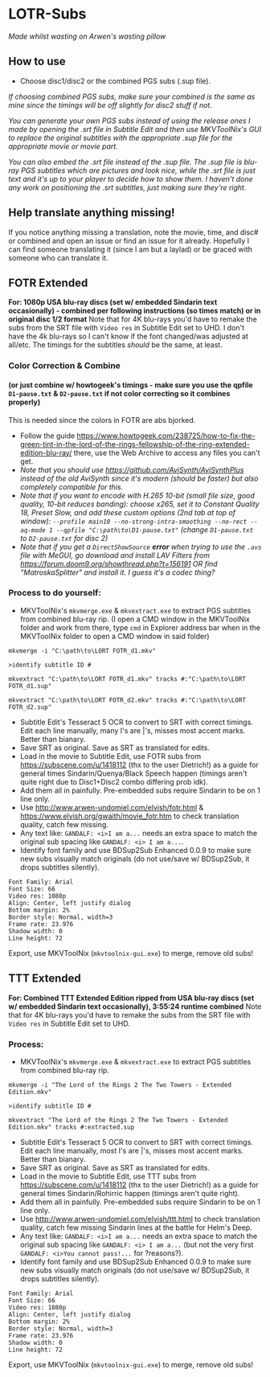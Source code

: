 # LOTR-Subs
*Made whilst wasting on Arwen's wasting pillow*

## How to use
* Choose disc1/disc2 or the combined PGS subs (.sup file).

*If choosing combined PGS subs, make sure your combined is the same as mine since the timings will be off slightly for disc2 stuff if not.*

*You can generate your own PGS subs instead of using the release ones I made by opening the .srt file in Subtitle Edit and then use MKVToolNix's GUI to replace the original subtitles with the appropriate .sup file for the appropriate movie or movie part.*

*You can also embed the .srt file instead of the .sup file. The .sup file is blu-ray PGS subtitles which are pictures and look nice, while the .srt file is just text and it's up to your player to decide how to show them. I haven't done any work on positioning the .srt subtitles, just making sure they're right.*

## Help translate anything missing!

If you notice anything missing a translation, note the movie, time, and disc# or combined and open an issue or find an issue for it already. Hopefully I can find someone translating it (since I am but a laylad) or be graced with someone who can translate it.

## FOTR Extended
**For: 1080p USA blu-ray discs (set w/ embedded Sindarin text occasionally) - combined per following instructions (so times match) or in original disc 1/2 format**
Note that for 4K blu-rays you'd have to remake the subs from the SRT file with `Video res` in Subtitle Edit set to UHD. I don't have the 4k blu-rays so I can't know if the font changed/was adjusted at all/etc. The timings for the subtitles *should* be the same, at least.

### Color Correction & Combine
#### (or just combine w/ howtogeek's timings - make sure you use the qpfile `D1-pause.txt` & `D2-pause.txt` if not color correcting so it combines properly)
This is needed since the colors in FOTR are abs bjorked.
* Follow the guide https://www.howtogeek.com/238725/how-to-fix-the-green-tint-in-the-lord-of-the-rings-fellowship-of-the-ring-extended-edition-blu-ray/ there, use the Web Archive to access any files you can't get.
* *Note that you should use https://github.com/AviSynth/AviSynthPlus instead of the old AviSynth since it's modern (should be faster) but also completely compatible for this.*
* *Note that if you want to encode with H.265 10-bit (small file size, good quality, 10-bit reduces banding): choose x265, set it to Constant Quality 18, Preset Slow, and add these custom options (2nd tab at top of window): `--profile main10 --no-strong-intra-smoothing --no-rect --aq-mode 1 --qpfile "C:\path\to\D1-pause.txt"` (change `D1-pause.txt` to `D2-pause.txt` for disc 2)*
* *Note that if you get a `DirectShowSource` **error** when trying to use the `.avs` file with MeGUI, go download and install LAV Filters from https://forum.doom9.org/showthread.php?t=156191 OR find "MatroskaSplitter" and install it. I guess it's a codec thing?*

### Process to do yourself:
* MKVToolNix's `mkvmerge.exe` & `mkvextract.exe` to extract PGS subtitles from combined blu-ray rip. (I open a CMD window in the MKVToolNix folder and work from there, type `cmd` in Explorer address bar when in the MKVToolNix folder to open a CMD window in said folder)
```
mkvmerge -i "C:\path\to\LORT FOTR_d1.mkv"

>identify subtitle ID #

mkvextract "C:\path\to\LORT FOTR_d1.mkv" tracks #:"C:\path\to\LORT FOTR_d1.sup"

mkvextract "C:\path\to\LORT FOTR_d2.mkv" tracks #:"C:\path\to\LORT FOTR_d2.sup"
```
* Subtitle Edit's Tesseract 5 OCR to convert to SRT with correct timings. Edit each line manually, many I's are |'s, misses most accent marks. Better than bianary.
* Save SRT as original. Save as SRT as translated for edits.
* Load in the movie to Subtitle Edit, use FOTR subs from https://subscene.com/u/1418112 (thx to the user Dietrich!) as a guide for general times Sindarin/Quenya/Black Speech happen (timings aren't quite right due to Disc1+Disc2 combo differing prob idk).
* Add them all in painfully. Pre-embedded subs require Sindarin to be on 1 line only.
* Use http://www.arwen-undomiel.com/elvish/fotr.html & https://www.elvish.org/gwaith/movie_fotr.htm to check translation quality, catch few missing.
* Any text like: `GANDALF: <i>I am a...` needs an extra space to match the original sub spacing like `GANDALF: <i> I am a...`.
* Identify font family and use BDSup2Sub Enhanced 0.0.9 to make sure new subs visually match originals (do not use/save w/ BDSup2Sub, it drops subtitles silently).

```
Font Family: Arial
Font Size: 66
Video res: 1080p
Align: Center, left justify dialog
Bottom margin: 2%
Border style: Normal, width=3
Frame rate: 23.976
Shadow width: 0
Line height: 72
```
Export, use MKVToolNix (`mkvtoolnix-gui.exe`) to merge, remove old subs!


## TTT Extended
**For: Combined TTT Extended Edition ripped from USA blu-ray discs (set w/ embedded Sindarin text occasionally), 3:55:24 runtime combined**
Note that for 4K blu-rays you'd have to remake the subs from the SRT file with `Video res` in Subtitle Edit set to UHD.

### Process:
* MKVToolNix's `mkvmerge.exe` & `mkvextract.exe` to extract PGS subtitles from combined blu-ray rip.
```
mkvmerge -i "The Lord of the Rings 2 The Two Towers - Extended Edition.mkv"

>identify subtitle ID #

mkvextract "The Lord of the Rings 2 The Two Towers - Extended Edition.mkv" tracks #:extracted.sup
```
* Subtitle Edit's Tesseract 5 OCR to convert to SRT with correct timings. Edit each line manually, most I's are |'s, misses most accent marks. Better than bianary.
* Save SRT as original. Save as SRT as translated for edits.
* Load in the movie to Subtitle Edit, use TTT subs from https://subscene.com/u/1418112 (thx to the user Dietrich!) as a guide for general times Sindarin/Rohirric happen (timings aren't quite right).
* Add them all in painfully. Pre-embedded subs require Sindarin to be on 1 line only.
* Use http://www.arwen-undomiel.com/elvish/ttt.html to check translation quality, catch few missing Sindarin lines at the battle for Helm's Deep.
* Any text like: `GANDALF: <i>I am a...` needs an extra space to match the original sub spacing like `GANDALF: <i> I am a...` (but not the very first `GANDALF: <i>You cannot pass!...` for ?reasons?).
* Identify font family and use BDSup2Sub Enhanced 0.0.9 to make sure new subs visually match originals (do not use/save w/ BDSup2Sub, it drops subtitles silently).

```
Font Family: Arial
Font Size: 66
Video res: 1080p
Align: Center, left justify dialog
Bottom margin: 2%
Border style: Normal, width=3
Frame rate: 23.976
Shadow width: 0
Line height: 72
```
Export, use MKVToolNix (`mkvtoolnix-gui.exe`) to merge, remove old subs!
